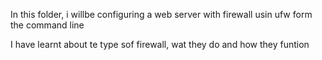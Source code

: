 In this folder, i willbe configuring a web server with firewall usin ufw form the command line

I have learnt about te type sof firewall, wat they do and how they funtion
